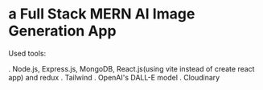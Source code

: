 # a Full Stack MERN AI Image Generation App 

Used tools:

. Node.js, Express.js, MongoDB, React.js(using vite instead of create react app) and redux
. Tailwind
. OpenAI's DALL-E model
. Cloudinary
